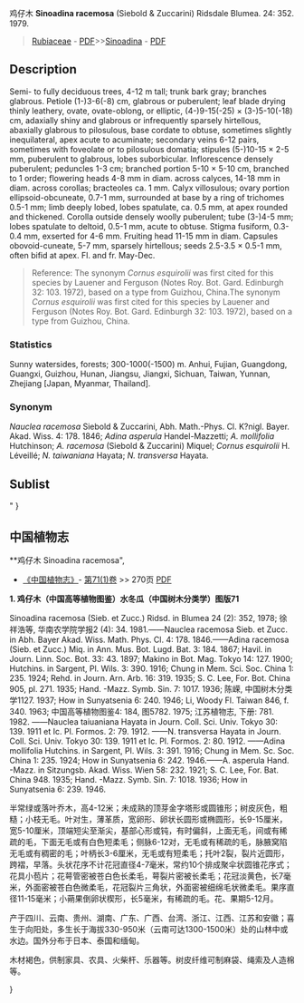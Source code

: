 鸡仔木 **Sinoadina racemosa** (Siebold & Zuccarini) Ridsdale Blumea. 24: 352. 1979.

> [Rubiaceae](http://www.iplant.cn/info/Rubiaceae?t=foc) - [PDF](http://www.iplant.cn/foc/pdf/Rubiaceae.pdf)>>[Sinoadina](http://www.iplant.cn/info/Sinoadina?t=foc) - [PDF](http://www.iplant.cn/foc/pdf/Sinoadina.pdf)

## Description

Semi- to fully deciduous trees, 4-12 m tall; trunk bark gray; branches glabrous. Petiole (1-)3-6(-8) cm, glabrous or puberulent; leaf blade drying thinly leathery, ovate, ovate-oblong, or elliptic, (4-)9-15(-25) × (3-)5-10(-18) cm, adaxially shiny and glabrous or infrequently sparsely hirtellous, abaxially glabrous to pilosulous, base cordate to obtuse, sometimes slightly inequilateral, apex acute to acuminate; secondary veins 6-12 pairs, sometimes with foveolate or to pilosulous domatia; stipules (5-)10-15 × 2-5 mm, puberulent to glabrous, lobes suborbicular. Inflorescence densely puberulent; peduncles 1-3 cm; branched portion 5-10 × 5-10 cm, branched to 1 order; flowering heads 4-8 mm in diam. across calyces, 14-18 mm in diam. across corollas; bracteoles ca. 1 mm. Calyx villosulous; ovary portion ellipsoid-obcuneate, 0.7-1 mm, surrounded at base by a ring of trichomes 0.5-1 mm; limb deeply lobed, lobes spatulate, ca. 0.5 mm, at apex rounded and thickened. Corolla outside densely woolly puberulent; tube (3-)4-5 mm; lobes spatulate to deltoid, 0.5-1 mm, acute to obtuse. Stigma fusiform, 0.3-0.4 mm, exserted for 4-6 mm. Fruiting head 11-15 mm in diam. Capsules obovoid-cuneate, 5-7 mm, sparsely hirtellous; seeds 2.5-3.5 × 0.5-1 mm, often bifid at apex. Fl. and fr. May-Dec.

> Reference: 
> The synonym *Cornus esquirolii* was first cited for this species by Lauener and Ferguson (Notes Roy. Bot. Gard. Edinburgh 32: 103. 1972), based on a type from Guizhou, China.The synonym *Cornus esquirolii* was first cited for this species by Lauener and Ferguson (Notes Roy. Bot. Gard. Edinburgh 32: 103. 1972), based on a type from Guizhou, China.

### Statistics
Sunny watersides, forests; 300-1000(-1500) m. Anhui, Fujian, Guangdong, Guangxi, Guizhou, Hunan, Jiangsu, Jiangxi, Sichuan, Taiwan, Yunnan, Zhejiang [Japan, Myanmar, Thailand].

### Synonym
*Nauclea racemosa* Siebold & Zuccarini, Abh. Math.-Phys. Cl. K?nigl. Bayer. Akad. Wiss. 4: 178. 1846; *Adina asperula* Handel-Mazzetti; *A. mollifolia* Hutchinson; *A. racemosa* (Siebold & Zuccarini) Miquel; *Cornus esquirolii* H. Léveillé; *N. taiwaniana* Hayata; *N. transversa* Hayata.

## Sublist
"
}
## 中国植物志

**鸡仔木 Sinoadina racemosa",

* [《中国植物志》](http://www.iplant.cn/frps)- [第71(1)卷](http://www.iplant.cn/frps/vol/71(1)) >> 270页 [PDF](http://www.iplant.cn/frps/pdf/71(1)/270.PDF)

**1. 鸡仔木（中国高等植物图鉴）水冬瓜（中国树木分类学）图版71**

Sinoadina racemosa (Sieb. et Zucc.) Ridsd. in Blumea 24 (2): 352, 1978; 徐祥浩等, 华南农学院学报2 (4): 34. 1981.——Nauclea racemosa Sieb. et Zucc. in Abh. Bayer Akad. Wiss. Math. Phys. Cl. 4: 178. 1846.——Adina racemosa (Sieb. et Zucc.) Miq. in Ann. Mus. Bot. Lugd. Bat. 3: 184. 1867; Havil. in Journ. Linn. Soc. Bot. 33: 43. 1897; Makino in Bot. Mag. Tokyo 14: 127. 1900; Hutchins. in Sargent, Pl. Wils. 3: 390. 1916; Chung in Mem. Sci. Soc. China 1: 235. 1924; Rehd. in Journ. Arn. Arb. 16: 319. 1935; S. C. Lee, For. Bot. China 905, pl. 271. 1935; Hand. -Mazz. Symb. Sin. 7: 1017. 1936; 陈嵘, 中国树木分类学1127. 1937; How in Sunyatsenia 6: 240. 1946; Li, Woody Fl. Taiwan 846, f. 340. 1963; 中国高等植物图鉴4: 184, 图5782. 1975; 江苏植物志, 下册: 781. 1982. ——Nauclea taiuaniana Hayata in Journ. Coll. Sci. Univ. Tokyo 30: 139. 1911 et Ic. Pl. Formos. 2: 79. 1912. ——N. transversa Hayata in Journ. Coll. Sci. Univ. Tokyo 30: 139. 1911 et Ic. Pl. Formos. 2: 80. 1912. ——Adina mollifolia Hutchins. in Sargent, Pl. Wils. 3: 391. 1916; Chung in Mem. Sc. Soc. China 1: 235. 1924; How in Sunyatsenia 6: 242. 1946.——A. asperula Hand. -Mazz. in Sitzungsb. Akad. Wiss. Wien 58: 232. 1921; S. C. Lee, For. Bat. China 948. 1935; Hand. -Mazz. Symb. Sin. 7: 1018. 1936; How in Sunyatsenia 6: 239. 1946.

半常绿或落叶乔木，高4-12米；未成熟的顶芽金字塔形或圆锥形；树皮灰色，粗糙；小枝无毛。叶对生，薄革质，宽卵形、卵状长圆形或椭圆形，长9-15厘米，宽5-10厘米，顶端短尖至渐尖，基部心形或钝，有时偏斜，上面无毛，间或有稀疏的毛，下面无毛或有白色短柔毛；侧脉6-12对，无毛或有稀疏的毛，脉腋窝陷无毛或有稠密的毛；叶柄长3-6厘米，无毛或有短柔毛；托叶2裂，裂片近圆形，跨褶，早落。头状花序不计花冠直径4-7毫米，常约10个排成聚伞状圆锥花序式；花具小苞片；花萼管密被苍白色长柔毛，萼裂片密被长柔毛；花冠淡黄色，长7毫米，外面密被苍白色微柔毛，花冠裂片三角状，外面密被细绵毛状微柔毛。果序直径11-15毫米；小蒴果倒卵状楔形，长5毫米，有稀疏的毛。花、果期5-12月。

产于四川、云南、贵州、湖南、广东、广西、台湾、浙江、江西、江苏和安徽；喜生于向阳处，多生长于海拔330-950米（云南可达1300-1500米）处的山林中或水边。国外分布于日本、泰国和缅甸。

木材褐色，供制家具、农具、火柴杆、乐器等。树皮纤维可制麻袋、绳索及人造棉等。

}